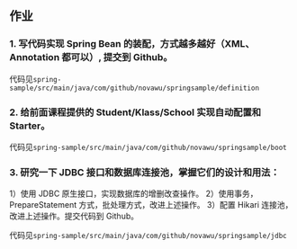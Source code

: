 ## 作业

### 1. 写代码实现 Spring Bean 的装配，方式越多越好（XML、Annotation 都可以）, 提交到 Github。

代码见`spring-sample/src/main/java/com/github/novawu/springsample/definition`

### 2. 给前面课程提供的 Student/Klass/School 实现自动配置和 Starter。

代码见`spring-sample/src/main/java/com/github/novawu/springsample/boot`

### 3. 研究一下 JDBC 接口和数据库连接池，掌握它们的设计和用法：

1）使用 JDBC 原生接口，实现数据库的增删改查操作。
2）使用事务，PrepareStatement 方式，批处理方式，改进上述操作。
3）配置 Hikari 连接池，改进上述操作。提交代码到 Github。

代码见`spring-sample/src/main/java/com/github/novawu/springsample/jdbc`
